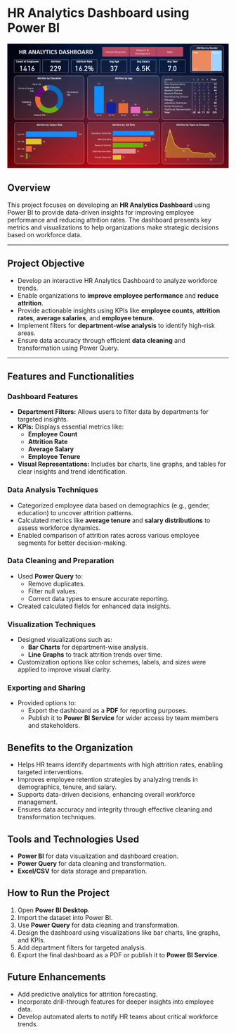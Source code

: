 

# HR Analytics Dashboard using Power BI

![Dashboard](https://github.com/IshwariK117/HR-Analytics-Dashboard/blob/main/Dahsboard.png)


## Overview
This project focuses on developing an **HR Analytics Dashboard** using Power BI to provide data-driven insights for improving employee performance and reducing attrition rates. The dashboard presents key metrics and visualizations to help organizations make strategic decisions based on workforce data.

---
## Project Objective
- Develop an interactive HR Analytics Dashboard to analyze workforce trends.  
- Enable organizations to **improve employee performance** and **reduce attrition**.  
- Provide actionable insights using KPIs like **employee counts**, **attrition rates**, **average salaries**, and **employee tenure**.  
- Implement filters for **department-wise analysis** to identify high-risk areas.  
- Ensure data accuracy through efficient **data cleaning** and transformation using Power Query.

---
## Features and Functionalities
### Dashboard Features
- **Department Filters:** Allows users to filter data by departments for targeted insights.  
- **KPIs:** Displays essential metrics like:
  - **Employee Count**
  - **Attrition Rate**
  - **Average Salary**
  - **Employee Tenure**
- **Visual Representations:** Includes bar charts, line graphs, and tables for clear insights and trend identification.  

### Data Analysis Techniques
- Categorized employee data based on demographics (e.g., gender, education) to uncover attrition patterns.  
- Calculated metrics like **average tenure** and **salary distributions** to assess workforce dynamics.  
- Enabled comparison of attrition rates across various employee segments for better decision-making.

### Data Cleaning and Preparation
- Used **Power Query** to:
  - Remove duplicates.  
  - Filter null values.  
  - Correct data types to ensure accurate reporting.  
- Created calculated fields for enhanced data insights.

### Visualization Techniques
- Designed visualizations such as:
  - **Bar Charts** for department-wise analysis.  
  - **Line Graphs** to track attrition trends over time.  
- Customization options like color schemes, labels, and sizes were applied to improve visual clarity.

### Exporting and Sharing
- Provided options to:
  - Export the dashboard as a **PDF** for reporting purposes.  
  - Publish it to **Power BI Service** for wider access by team members and stakeholders.  


## Benefits to the Organization
- Helps HR teams identify departments with high attrition rates, enabling targeted interventions.  
- Improves employee retention strategies by analyzing trends in demographics, tenure, and salary.  
- Supports data-driven decisions, enhancing overall workforce management.  
- Ensures data accuracy and integrity through effective cleaning and transformation techniques.




## Tools and Technologies Used
- **Power BI** for data visualization and dashboard creation.  
- **Power Query** for data cleaning and transformation.  
- **Excel/CSV** for data storage and preparation.


## How to Run the Project
1. Open **Power BI Desktop**.  
2. Import the dataset into Power BI.  
3. Use **Power Query** for data cleaning and transformation.  
4. Design the dashboard using visualizations like bar charts, line graphs, and KPIs.  
5. Add department filters for targeted analysis.  
6. Export the final dashboard as a PDF or publish it to **Power BI Service**.


## Future Enhancements
- Add predictive analytics for attrition forecasting.  
- Incorporate drill-through features for deeper insights into employee data.  
- Develop automated alerts to notify HR teams about critical workforce trends.


